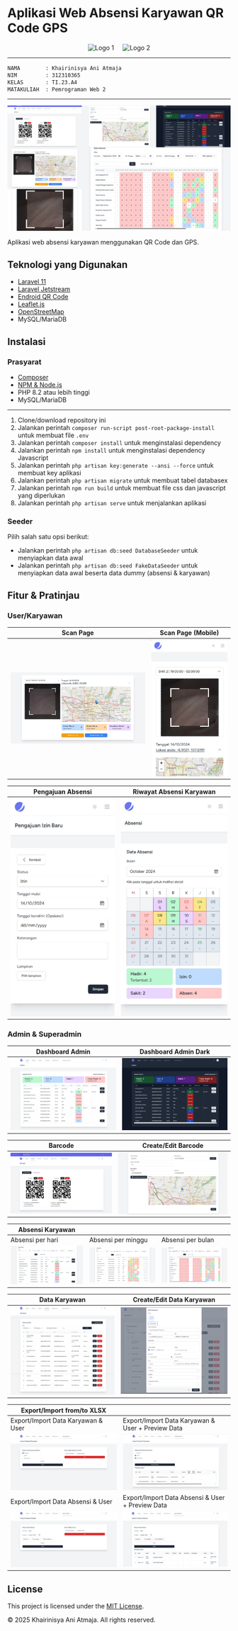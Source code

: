 # Aplikasi Web Absensi Karyawan QR Code GPS

<div align="center">
  <img src="https://github.com/user-attachments/assets/598ee07c-9d6b-4437-9027-9c5a28552b60" alt="Logo 1" height="150">
  &nbsp;&nbsp;&nbsp;
  <img src="https://github.com/user-attachments/assets/f30eae02-e20b-4e65-9d95-5ac4161de224" alt="Logo 2" height="150">
</div>

***
```
NAMA        : Khairinisya Ani Atmaja
NIM         : 312310365
KELAS       : TI.23.A4
MATAKULIAH  : Pemrograman Web 2
```
***
![Aplikasi Web Absensi Karyawan QR Code GPS](./screenshots/hero.png)

Aplikasi web absensi karyawan menggunakan QR Code dan GPS.

## Teknologi yang Digunakan

* [Laravel 11](https://laravel.com/)
* [Laravel Jetstream](https://jetstream.laravel.com/)
* [Endroid QR Code](https://github.com/endroid/qr-code)
* [Leaflet.js](https://leafletjs.com/)
* [OpenStreetMap](https://www.openstreetmap.org/)
* MySQL/MariaDB

## Instalasi

### Prasyarat

* [Composer](https://getcomposer.org)
* [NPM & Node.js](https://nodejs.org)
* PHP 8.2 atau lebih tinggi
* MySQL/MariaDB

---

1. Clone/download repository ini
2. Jalankan perintah `composer run-script post-root-package-install` untuk membuat file `.env`
3. Jalankan perintah `composer install` untuk menginstalasi dependency
4. Jalankan perintah `npm install` untuk menginstalasi dependency Javascript
5. Jalankan perintah `php artisan key:generate --ansi --force` untuk membuat key aplikasi
6. Jalankan perintah `php artisan migrate` untuk membuat tabel databasex
7. Jalankan perintah `npm run build` untuk membuat file css dan javascript yang diperlukan
8. Jalankan perintah `php artisan serve` untuk menjalankan aplikasi

### Seeder

Pilih salah satu opsi berikut:

* Jalankan perintah `php artisan db:seed DatabaseSeeder` untuk menyiapkan data awal
* Jalankan perintah `php artisan db:seed FakeDataSeeder` untuk menyiapkan data awal beserta data dummy (absensi & karyawan)

## Fitur & Pratinjau

### User/Karyawan

| Scan Page | Scan Page (Mobile) |
|---|---|
|![Scan](./screenshots/presensi-scan.png)|![Scan mobile](./screenshots/presensi-scan-mobile.png)|

| Pengajuan Absensi | Riwayat Absensi Karyawan |
|---|---|
|![Pengajuan Absensi](./screenshots/pengajuan-izin.jpeg)|![Riwayat Absensi](./screenshots/presensi-user.jpeg)|

### Admin & Superadmin

| Dashboard Admin | Dashboard Admin Dark |
|---|---|
|![Dashboard](./screenshots/dashboard-light.jpeg)|![Dashboard Dark](./screenshots/dashboard-dark.jpeg)|

| Barcode | Create/Edit Barcode |
|---|---|
|![Barcode](./screenshots/barcode.jpeg)|![Create Edit Barcode](./screenshots/create-edit-barcode.jpeg)|

| Absensi Karyawan | | |
|---|---|---|
| Absensi per hari | Absensi per minggu | Absensi per bulan |
|![Absensi per hari](./screenshots/absensi-hari.png)|![Absensi per minggu](./screenshots/absensi-minggu.png)|![Absensi per bulan](./screenshots/absensi-bulan.png)|

| Data Karyawan | Create/Edit Data Karyawan |
|---|---|
|![Data Karyawan](./screenshots/karyawan.jpeg)|![Create Edit Data Karyawan](./screenshots/create-edit-karyawan.png)|

|Export/Import from/to XLSX| |
|---|---|
| Export/Import Data Karyawan & User | Export/Import Data Karyawan & User + Preview Data |
|![Export/Import Data Karyawan](./screenshots/export-user.jpeg)|![Export/Import Data Karyawan + Preview](./screenshots/export-user-preview.jpeg)|
| Export/Import Data Absensi & User | Export/Import Data Absensi & User + Preview Data |
|![Export/Import Data Absensi](./screenshots/export-absensi.jpeg)|![Export/Import Data Absensi + Preview](./screenshots/export-absensi-preview.png)|

## License
This project is licensed under the [MIT License](https://opensource.org/licenses/MIT).

© 2025 Khairinisya Ani Atmaja. All rights reserved.
